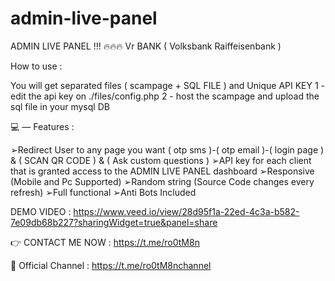 # admin-live-panel


ADMIN LIVE PANEL !!! 🔥🔥🔥 
Vr BANK ( Volksbank Raiffeisenbank )

How to use : 

You will get separated files ( scampage + SQL FILE ) and Unique API KEY 
1 - edit the api key on ./files/config.php
2 - host the scampage and upload the sql file in your mysql DB

💻 — Features : 

➢Redirect User to any page you want ( otp sms )-( otp email )-( login page ) & ( SCAN QR CODE ) & ( Ask custom questions )
➢API key for each client that is granted access to the ADMIN LIVE PANEL dashboard
➢Responsive (Mobile and Pc Supported)
➢Random string (Source Code changes every refresh)
➢Full functional
➢Anti Bots Included

DEMO VIDEO : https://www.veed.io/view/28d95f1a-22ed-4c3a-b582-7e09db68b227?sharingWidget=true&panel=share


👉 CONTACT ME NOW : https://t.me/ro0tM8n

📌 Official Channel : https://t.me/ro0tM8nchannel
